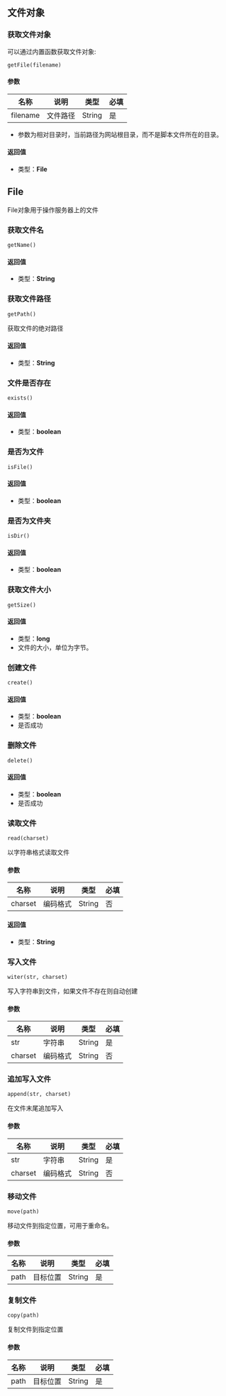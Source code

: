 ## 文件对象

### 获取文件对象
可以通过内置函数获取文件对象:

`getFile(filename)`

#### 参数

| 名称       | 说明   | 类型     | 必填  |
|----------|------|--------|-----|
| filename | 文件路径 | String | 是   |
- 参数为相对目录时，当前路径为网站根目录，而不是脚本文件所在的目录。

#### 返回值
- 类型：**File**

## File

File对象用于操作服务器上的文件

### 获取文件名
`getName()`

#### 返回值
- 类型：**String**

### 获取文件路径
`getPath()`

获取文件的绝对路径

#### 返回值
- 类型：**String**

### 文件是否存在
`exists()`

#### 返回值
- 类型：**boolean**

### 是否为文件
`isFile()`

#### 返回值
- 类型：**boolean**

### 是否为文件夹
`isDir()`

#### 返回值
- 类型：**boolean**

### 获取文件大小
`getSize()`

#### 返回值
- 类型：**long**
- 文件的大小，单位为字节。

### 创建文件
`create()`

#### 返回值
- 类型：**boolean**
- 是否成功

### 删除文件
`delete()`

#### 返回值
- 类型：**boolean**
- 是否成功

### 读取文件
`read(charset)`

以字符串格式读取文件

#### 参数

| 名称      | 说明   | 类型     | 必填  |
|---------|------|--------|-----|
| charset | 编码格式 | String | 否   |

#### 返回值
- 类型：**String**

### 写入文件
`witer(str, charset)`

写入字符串到文件，如果文件不存在则自动创建

#### 参数

| 名称      | 说明   | 类型     | 必填  |
|---------|------|--------|-----|
| str     | 字符串  | String | 是   |
| charset | 编码格式 | String | 否   |

### 追加写入文件
`append(str, charset)`

在文件末尾追加写入

#### 参数

| 名称      | 说明   | 类型     | 必填  |
|---------|------|--------|-----|
| str     | 字符串  | String | 是   |
| charset | 编码格式 | String | 否   |

### 移动文件
`move(path)`

移动文件到指定位置，可用于重命名。

#### 参数

| 名称      | 说明   | 类型     | 必填  |
|---------|------|--------|-----|
| path    | 目标位置 | String | 是   |

### 复制文件
`copy(path)`

复制文件到指定位置

#### 参数

| 名称      | 说明   | 类型     | 必填  |
|---------|------|--------|-----|
| path    | 目标位置 | String | 是   |